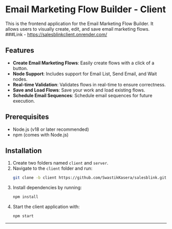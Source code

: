 # Email Marketing Flow Builder - Client

This is the frontend application for the Email Marketing Flow Builder. It allows users to visually create, edit, and save email marketing flows.
###Link - https://salesblinkclient.onrender.com/
## Features

- **Create Email Marketing Flows**: Easily create flows with a click of a button.
- **Node Support**: Includes support for Email List, Send Email, and Wait nodes.
- **Real-time Validation**: Validates flows in real-time to ensure correctness.
- **Save and Load Flows**: Save your work and load existing flows.
- **Schedule Email Sequences**: Schedule email sequences for future execution.

## Prerequisites

- Node.js (v18 or later recommended)
- npm (comes with Node.js)

## Installation

1. Create two folders named `client` and `server`.
2. Navigate to the `client` folder and run:
    ```bash
    git clone -b client https://github.com/SwastikKasera/salesblink.git
    ```
3. Install dependencies by running:
    ```bash
    npm install
    ```
4. Start the client application with:
    ```bash
    npm start
    ```

---
